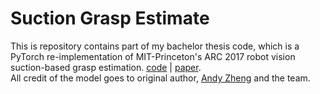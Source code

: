 # Suction Grasp Estimate
This is repository contains part of my bachelor thesis code, which is a PyTorch re-implementation of MIT-Princeton's ARC 2017 robot vision suction-based grasp estimation. [code](https://github.com/andyzeng/arc-robot-vision) | [paper](https://arxiv.org/abs/1710.01330).  
All credit of the model goes to original author, [Andy Zheng](https://github.com/andyzeng) and the team.